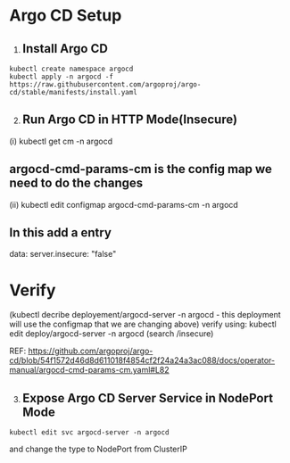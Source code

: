 # Argo CD Setup

1) ## Install Argo CD

```
kubectl create namespace argocd
kubectl apply -n argocd -f https://raw.githubusercontent.com/argoproj/argo-cd/stable/manifests/install.yaml
```

2) ## Run Argo CD in HTTP Mode(Insecure)
  (i) kubectl get cm -n argocd

## argocd-cmd-params-cm is the config map we need to do the changes
 (ii) kubectl edit configmap argocd-cmd-params-cm -n argocd

## In this add a entry
data:
  server.insecure: "false"

# Verify
(kubectl decribe deployement/argocd-server -n argocd - this deployment will use the configmap that we are changing above)
verify using: kubectl edit deploy/argocd-server -n argocd (search /insecure)

REF: https://github.com/argoproj/argo-cd/blob/54f1572d46d8d611018f4854cf2f24a24a3ac088/docs/operator-manual/argocd-cmd-params-cm.yaml#L82

3) ## Expose Argo CD Server Service in NodePort Mode

```
kubectl edit svc argocd-server -n argocd
```

and change the type to NodePort from ClusterIP

